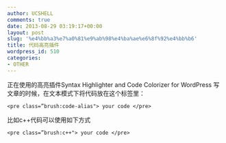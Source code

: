 ```yaml
---
author: UCSHELL
comments: true
date: 2013-08-29 03:19:17+00:00
layout: post
slug: '%e4%bb%a3%e7%a0%81%e9%ab%98%e4%ba%ae%e6%8f%92%e4%bb%b6'
title: 代码高亮插件
wordpress_id: 510
categories:
- OTHER
---
```


正在使用的高亮插件Syntax Highlighter and Code Colorizer for WordPress
写文章的时候，在文本模式下将代码放在这个标签里：

    
    <pre class=”brush:code-alias"> your code </pre>


比如c++代码可以使用如下方式

    
    <pre class=”brush:c++"> your code </pre>
